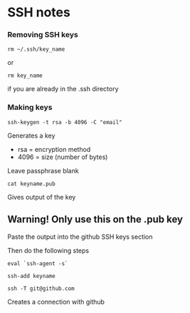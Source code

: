 # SSH notes

### Removing SSH keys

```rm ~/.ssh/key_name```

or

```rm key_name``` 

if you are already in the .ssh directory

### Making keys

```ssh-keygen -t rsa -b 4096 -C "email"```

Generates a key

- rsa = encryption method
- 4096 = size (number of bytes)

Leave passphrase blank

```cat keyname.pub```

Gives output of the key

## Warning! Only use this on the .pub key

Paste the output into the github SSH keys section

Then do the following steps

```eval `ssh-agent -s` ```

```ssh-add keyname```

```ssh -T git@github.com```

Creates a connection with github